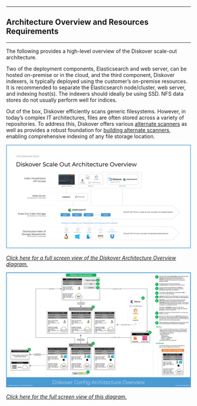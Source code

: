 <p id="architecture_diagram"></p>

___
## </a>Architecture Overview and Resources Requirements
___
The following provides a high-level overview of the Diskover scale-out architecture. 

Two of the deployment components, Elasticsearch and web server, can be hosted on-premise or in the cloud, and the third component, Diskover indexers, is typically deployed using the customer’s on-premise resources. It is recommended to separate the Elasticsearch node/cluster, web server, and indexing host(s). The indexers should ideally be using SSD. NFS data stores do not usually perform well for indices.

Out of the box, Diskover efficiently scans generic filesystems. However, in today’s complex IT architectures, files are often stored across a variety of repositories. To address this, Diskover offers various [alternate scanners](https://diskoverdata.com/products/indexers/) as well as provides a robust foundation for [building alternate scanners](https://docs.diskoverdata.com/diskover_dev_guide/#develop-your-own-alternate-scanner), enabling comprehensive indexing of any file storage location.

![Image: Diskover Architecture Overview](images/diskover_architecture_overview.png)

_[Click here for a full screen view of the Diskover Architecture Overview diagram.](images/diskover_architecture_overview.png)_

![Image: Diskover Reference Diagram Architecture](images/diskover_config_overview.png)

_[Click here for the full screen view of this diagram.](images/diskover_config_overview.png)_
